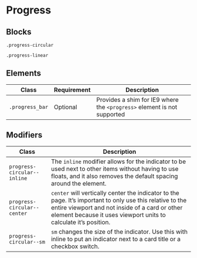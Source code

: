 # Progress

## Blocks

`.progress-circular`

`.progress-linear`

## Elements

| Class           | Requirement | Description                                                  |
| --------------- | ----------- | ------------------------------------------------------------ |
| `.progress_bar` | Optional    | Provides a shim for IE9 where the `<progress>` element is not supported |

## Modifiers

| Class                       | Description                                                  |
| --------------------------- | ------------------------------------------------------------ |
| `progress-circular--inline` | The `inline` modifier allows for the indicator to be used next to other items without having to use floats, and it also removes the default spacing around the element. |
| `progress-circular--center` | `center` will vertically center the indicator to the page. It’s important to only use this relative to the entire viewport and not inside of a card or other element because it uses viewport units to calculate it’s position. |
| `progress-circular--sm`     | `sm` changes the size of the indicator. Use this with inline to put an indicator next to a card title or a checkbox switch. |

